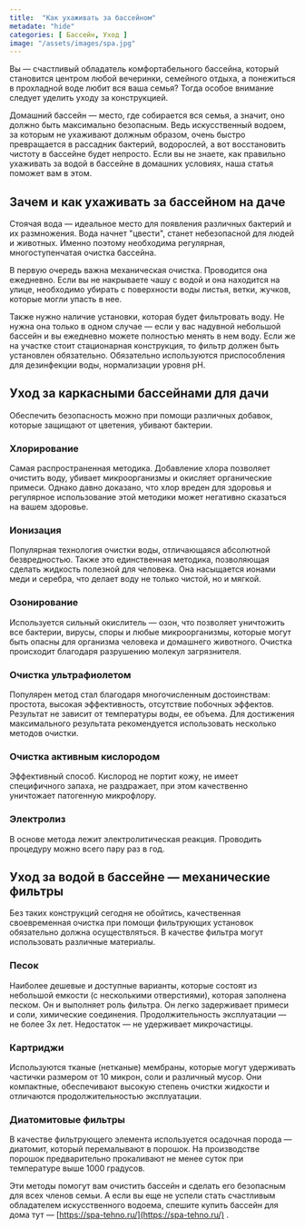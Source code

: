 ```yaml
---
title:  "Как ухаживать за бассейном"
metadate: "hide"
categories: [ Бассейн, Уход ]
image: "/assets/images/spa.jpg"
---
```

Вы — счастливый обладатель комфортабельного бассейна, который становится центром любой вечеринки, семейного отдыха, а понежиться в прохладной воде любит вся ваша семья? Тогда особое внимание следует уделить уходу за конструкцией.

Домашний бассейн — место, где собирается вся семья, а значит, оно должно быть максимально безопасным. Ведь искусственный водоем, за которым не ухаживают должным образом, очень быстро превращается в рассадник бактерий, водорослей, а вот восстановить чистоту в бассейне будет непросто. Если вы не знаете, как правильно ухаживать за водой в бассейне в домашних условиях, наша статья поможет вам в этом.

## Зачем и как ухаживать за бассейном на даче

Стоячая вода — идеальное место для появления различных бактерий и их размножения. Вода начнет "цвести", станет небезопасной для людей и животных. Именно поэтому необходима регулярная, многоступенчатая очистка бассейна.

В первую очередь важна механическая очистка. Проводится она ежедневно. Если вы не накрываете чашу с водой и она находится на улице, необходимо убирать с поверхности воды листья, ветки, жучков, которые могли упасть в нее.

Также нужно наличие установки, которая будет фильтровать воду. Не нужна она только в одном случае — если у вас надувной небольшой бассейн и вы ежедневно можете полностью менять в нем воду. Если же на участке стоит стационарная конструкция, то фильтр должен быть установлен обязательно. Обязательно используются приспособления для дезинфекции воды, нормализации уровня рН.

## Уход за каркасными бассейнами для дачи

Обеспечить безопасность можно при помощи различных добавок, которые защищают от цветения, убивают бактерии.

### Хлорирование

Самая распространенная методика. Добавление хлора позволяет очистить воду, убивает микроорганизмы и окисляет органические примеси. Однако давно доказано, что хлор вреден для здоровья и регулярное использование этой методики может негативно сказаться на вашем здоровье.

### Ионизация

Популярная технология очистки воды, отличающаяся абсолютной безвредностью. Также это единственная методика, позволяющая сделать жидкость полезной для человека. Она насыщается ионами меди и серебра, что делает воду не только чистой, но и мягкой.

### Озонирование

Используется сильный окислитель — озон, что позволяет уничтожить все бактерии, вирусы, споры и любые микроорганизмы, которые могут быть опасны для организма человека и домашнего животного. Очистка происходит благодаря разрушению молекул загрязнителя.

### Очистка ультрафиолетом

Популярен метод стал благодаря многочисленным достоинствам: простота, высокая эффективность, отсутствие побочных эффектов. Результат не зависит от температуры воды, ее объема. Для достижения максимального результата рекомендуется использовать несколько методов очистки.

### Очистка активным кислородом

Эффективный способ. Кислород не портит кожу, не имеет специфичного запаха, не раздражает, при этом качественно уничтожает патогенную микрофлору.

### Электролиз

В основе метода лежит электролитическая реакция. Проводить процедуру можно всего пару раз в год.

## Уход за водой в бассейне — механические фильтры

Без таких конструкций сегодня не обойтись, качественная своевременная очистка при помощи фильтрующих установок обязательно должна осуществляться. В качестве фильтра могут использовать различные материалы.

### Песок

Наиболее дешевые и доступные варианты, которые состоят из небольшой емкости (с несколькими отверстиями), которая заполнена песком. Он и выполняет роль фильтра. Он легко задерживает примеси и соли, химические соединения. Продолжительность эксплуатации — не более 3х лет. Недостаток — не удерживает микрочастицы.

### Картриджи

Используются тканые (нетканые) мембраны, которые могут удерживать частички размером от 10 микрон, соли и различный мусор. Они компактные, обеспечивают высокую степень очистки жидкости и отличаются продолжительностью эксплуатации.

### Диатомитовые фильтры

В качестве фильтрующего элемента используется осадочная порода — диатомит, который перемалывают в порошок. На производстве порошок предварительно прокаливают не менее суток при температуре выше 1000 градусов.

Эти методы помогут вам очистить бассейн и сделать его безопасным для всех членов семьи. А если вы еще не успели стать счастливым обладателем искусственного водоема, спешите купить бассейн для дома тут — [https://spa-tehno.ru/](https://spa-tehno.ru/) .
